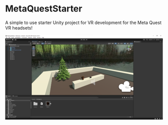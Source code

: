 # MetaQuestStarter
A simple to use starter Unity project for VR development for the Meta Quest VR headsets!

![image](https://github.com/marianydesign/MetaQuestStarter/blob/master/Assets/metaqueststarter.png?raw=true)

